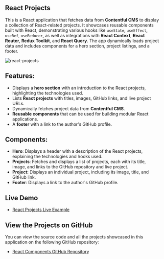 ## React Projects

This is a React application that fetches data from **Contentful CMS** to display a collection of React-related projects. It showcases reusable components built with React, demonstrating various hooks like `useState`, `useEffect`, `useRef`, `useReducer`, as well as integrations with **React Context**, **React Router**, **Redux Toolkit**, and **React Query**. The app dynamically loads project data and includes components for a hero section, project listings, and a footer.

![react-projects](https://github.com/user-attachments/assets/35067d8a-2b1d-4aac-8c4e-ae86503a4f98)

## Features:

- Displays a **hero section** with an introduction to the React projects, highlighting the technologies used.
- Lists **React projects** with titles, images, GitHub links, and live project URLs.
- Dynamically fetches project data from **Contentful CMS**.
- **Reusable components** that can be used for building modular React applications.
- A **footer** with a link to the author's GitHub profile.

## Components:

- **Hero**: Displays a header with a description of the React projects, explaining the technologies and hooks used.
- **Projects**: Fetches and displays a list of projects, each with its title, image, and links to the GitHub repository and live project.
- **Project**: Displays an individual project, including its image, title, and GitHub link.
- **Footer**: Displays a link to the author's GitHub profile.

## Live Demo

- [React Projects Live Example](https://charming-kulfi-7a7a7d.netlify.app/)

## View the Projects on GitHub

You can view the source code and all the projects showcased in this application on the following GitHub repository:

- [React Components GitHub Repository](https://github.com/armandomzn/react_components)
